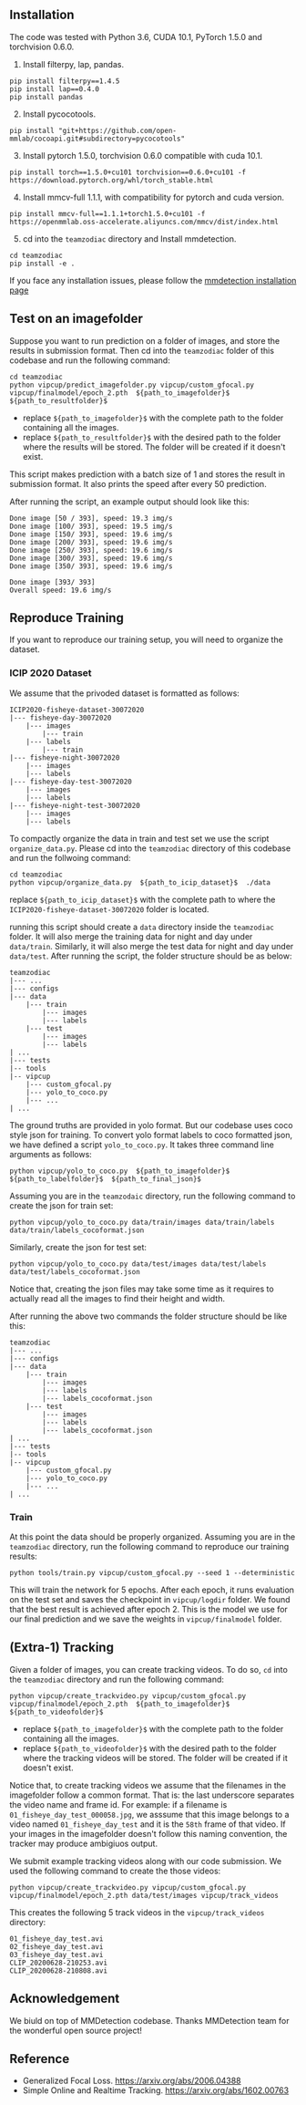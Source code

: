 ## Installation

The code was tested with Python 3.6, CUDA 10.1, PyTorch 1.5.0 and torchvision 0.6.0.

1. Install filterpy, lap, pandas.
~~~
pip install filterpy==1.4.5
pip install lap==0.4.0
pip install pandas
~~~
2. Install pycocotools.
~~~
pip install "git+https://github.com/open-mmlab/cocoapi.git#subdirectory=pycocotools"
~~~
3. Install pytorch 1.5.0, torchvision 0.6.0 compatible with cuda 10.1.
~~~
pip install torch==1.5.0+cu101 torchvision==0.6.0+cu101 -f https://download.pytorch.org/whl/torch_stable.html
~~~
4. Install mmcv-full 1.1.1, with compatibility for pytorch and cuda version.
~~~
pip install mmcv-full==1.1.1+torch1.5.0+cu101 -f https://openmmlab.oss-accelerate.aliyuncs.com/mmcv/dist/index.html
~~~
5. cd into the `teamzodiac` directory and Install mmdetection.
~~~
cd teamzodiac
pip install -e .
~~~

If you face any installation issues, please follow the [mmdetection installation page](https://mmdetection.readthedocs.io/en/latest/install.html)


## Test on an imagefolder
Suppose you want to run prediction on a folder of images, and store the results in submission format. Then cd into the `teamzodiac` folder of this codebase and run the following command:
~~~
cd teamzodiac
python vipcup/predict_imagefolder.py vipcup/custom_gfocal.py vipcup/finalmodel/epoch_2.pth  ${path_to_imagefolder}$  ${path_to_resultfolder}$
~~~
- replace  `${path_to_imagefolder}$`  with the complete path to the folder containing all the images.
- replace  `${path_to_resultfolder}$`  with the desired path to the folder where the results will be stored. The folder will be created if it doesn't exist.

This script makes prediction with a batch size of 1 and stores the result in submission format. It also prints the speed after every 50 prediction. 

After running the script, an example output should look like this:
~~~
Done image [50 / 393], speed: 19.3 img/s
Done image [100/ 393], speed: 19.5 img/s
Done image [150/ 393], speed: 19.6 img/s
Done image [200/ 393], speed: 19.6 img/s
Done image [250/ 393], speed: 19.6 img/s
Done image [300/ 393], speed: 19.6 img/s
Done image [350/ 393], speed: 19.6 img/s

Done image [393/ 393]
Overall speed: 19.6 img/s
~~~

## Reproduce Training

If you want to reproduce our training setup, you will need to organize the dataset.

### ICIP 2020 Dataset
We assume that the privoded dataset is formatted as follows:
~~~
ICIP2020-fisheye-dataset-30072020
|--- fisheye-day-30072020
    |--- images
        |--- train
    |--- labels
        |--- train
|--- fisheye-night-30072020
    |--- images
    |--- labels
|--- fisheye-day-test-30072020
    |--- images
    |--- labels
|--- fisheye-night-test-30072020
    |--- images
    |--- labels
~~~
To compactly organize the data in train and test set we use the script `organize_data.py`. Please cd into the `teamzodiac` directory of this codebase and run the follwoing command:

~~~
cd teamzodiac
python vipcup/organize_data.py  ${path_to_icip_dataset}$  ./data
~~~
replace `${path_to_icip_dataset}$` with the complete path to where the `ICIP2020-fisheye-dataset-30072020` folder is located.

running this script should create a `data` directory inside the `teamzodiac` folder. It will also merge the training data for night and day under `data/train`. Similarly, it will also merge the test data for night and day under `data/test`. After running the script, the folder structure should be as below:
~~~
teamzodiac
|--- ...
|--- configs
|--- data
    |--- train
        |--- images
        |--- labels
    |--- test
        |--- images
        |--- labels
| ...
|--- tests
|-- tools
|-- vipcup
    |--- custom_gfocal.py
    |--- yolo_to_coco.py
    |--- ...
| ...
~~~

The ground truths are provided in yolo format. But our codebase uses coco style json for training. To convert yolo format labels to coco formatted json, we have defined a script `yolo_to_coco.py`. It takes three command line arguments as follows:
~~~
python vipcup/yolo_to_coco.py  ${path_to_imagefolder}$  ${path_to_labelfolder}$  ${path_to_final_json}$
~~~

Assuming you are in the `teamzodaic` directory, run the following command to create the json for train set:
~~~
python vipcup/yolo_to_coco.py data/train/images data/train/labels data/train/labels_cocoformat.json
~~~

Similarly, create the json for test set:
~~~
python vipcup/yolo_to_coco.py data/test/images data/test/labels data/test/labels_cocoformat.json
~~~
Notice that, creating the json files may take some time as it requires to actually read all the images to find their height and width.

After running the above two commands the folder structure should be like this:
~~~
teamzodiac
|--- ...
|--- configs
|--- data
    |--- train
        |--- images
        |--- labels
        |--- labels_cocoformat.json
    |--- test
        |--- images
        |--- labels
        |--- labels_cocoformat.json
| ...
|--- tests
|-- tools
|-- vipcup
    |--- custom_gfocal.py
    |--- yolo_to_coco.py
    |--- ...
| ...
~~~

### Train
At this point the data should be properly organized. Assuming you are in the `teamzodiac` directory, run the following command to reproduce our training results:
~~~
python tools/train.py vipcup/custom_gfocal.py --seed 1 --deterministic
~~~
This will train the network for 5 epochs. After each epoch, it runs evaluation on the test set and saves the checkpoint in `vipcup/logdir` folder. We found that the best result is achieved after epoch 2. This is the model we use for our final prediction and we save the weights in `vipcup/finalmodel` folder.

## (Extra-1) Tracking
Given a folder of images, you can create tracking videos. To do so, `cd` into the `teamzodiac` directory and run the following command:
~~~
python vipcup/create_trackvideo.py vipcup/custom_gfocal.py vipcup/finalmodel/epoch_2.pth  ${path_to_imagefolder}$  ${path_to_videofolder}$
~~~

- replace  `${path_to_imagefolder}$`  with the complete path to the folder containing all the images.
- replace  `${path_to_videofolder}$`  with the desired path to the folder where the tracking videos will be stored. The folder will be created if it doesn't exist.

Notice that, to create tracking videos we assume that the filenames in the imagefolder follow a common format. That is: the last underscore separates the video name and frame id. For example: if a filename is `01_fisheye_day_test_000058.jpg`, we asssume that this image belongs to a video named `01_fisheye_day_test` and it is the `58th` frame of that video. If your images in the imagefolder doesn't follow this naming convention, the tracker may produce ambigiuos output.

We submit example tracking videos along with our code submission. We used the following command to create the those videos:
~~~
python vipcup/create_trackvideo.py vipcup/custom_gfocal.py vipcup/finalmodel/epoch_2.pth data/test/images vipcup/track_videos
~~~
This creates the following 5 track videos in the `vipcup/track_videos` directory:
~~~
01_fisheye_day_test.avi
02_fisheye_day_test.avi
03_fisheye_day_test.avi
CLIP_20200628-210253.avi
CLIP_20200628-210808.avi
~~~

## Acknowledgement
We biuld on top of MMDetection codebase. Thanks MMDetection team for the wonderful open source project!

## Reference
- Generalized Focal Loss. https://arxiv.org/abs/2006.04388
- Simple Online and Realtime Tracking. https://arxiv.org/abs/1602.00763
